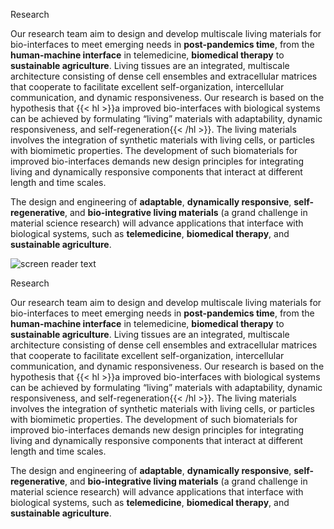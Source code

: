 Research

  Our research team aim to design and develop multiscale living materials for bio-interfaces to meet emerging needs in **post-pandemics time**, from the **human-machine interface** in telemedicine, **biomedical therapy** to **sustainable agriculture**.   Living tissues are an integrated, multiscale architecture consisting of dense cell ensembles and extracellular matrices that cooperate to facilitate excellent self-organization, intercellular communication, and dynamic responsiveness.   Our research is based on the hypothesis that {{< hl >}}a improved bio-interfaces with biological systems can be achieved by formulating “living” materials with adaptability, dynamic responsiveness, and self-regeneration{{< /hl >}}. The living materials involves the integration of synthetic materials with living cells, or particles with biomimetic properties.  The development of such biomaterials for improved bio-interfaces demands new design principles for integrating living and dynamically responsive components that interact at different length and time scales. 

  The design and engineering of **adaptable**, **dynamically responsive**, **self-regenerative**, and **bio-integrative living materials** (a grand challenge in material science research) will advance applications that interface with biological systems, such as **telemedicine**, **biomedical therapy**, and **sustainable agriculture**.
 

![screen reader text](welcome.jpg "Soft matter engineering and living materials design for **human-machine interface**, **biomedical therapy** and **sustainable agriculture**")

Research

  Our research team aim to design and develop multiscale living materials for bio-interfaces to meet emerging needs in **post-pandemics time**, from the **human-machine interface** in telemedicine, **biomedical therapy** to **sustainable agriculture**.   Living tissues are an integrated, multiscale architecture consisting of dense cell ensembles and extracellular matrices that cooperate to facilitate excellent self-organization, intercellular communication, and dynamic responsiveness.   Our research is based on the hypothesis that {{< hl >}}a improved bio-interfaces with biological systems can be achieved by formulating “living” materials with adaptability, dynamic responsiveness, and self-regeneration{{< /hl >}}. The living materials involves the integration of synthetic materials with living cells, or particles with biomimetic properties.  The development of such biomaterials for improved bio-interfaces demands new design principles for integrating living and dynamically responsive components that interact at different length and time scales. 

  The design and engineering of **adaptable**, **dynamically responsive**, **self-regenerative**, and **bio-integrative living materials** (a grand challenge in material science research) will advance applications that interface with biological systems, such as **telemedicine**, **biomedical therapy**, and **sustainable agriculture**.